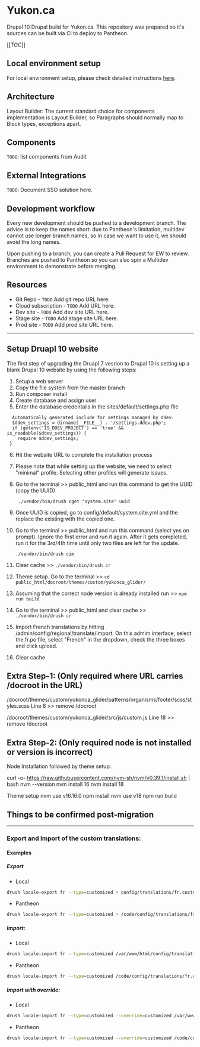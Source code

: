 # Yukon.ca

Drupal 10 Drupal build for Yukon.ca. This repository was prepared so it's sources can be built via CI to deploy to Pantheon.

[[_TOC_]]

## Local environment setup

For local environment setup, please check detailed instructions [here](LocalSetup.md).

## Architecture

Layout Builder: The current standard choice for components implementation is Layout Builder, so Paragraphs should normally map to Block types, exceptions apart.


## Components

`TODO`: list components from Audit

## External Integrations

`TODO`: Document SSO solution here.

## Development workflow

Every new development should be pushed to a development branch. The advice is to keep the names short: due to Pantheon's limitation, multidev cannot use longer branch names, so in case we want to use it, we should avoid the long names.

Upon pushing to a branch, you can create a Pull Request for EW to review. Branches are pushed to Pantheon so you can also spin a Multidev environment to demonstrate before merging.

## Resources

* Git Repo - `TODO` Add git repo URL here.
* Cloud subscription - `TODO` Add URL here.
* Dev site - `TODO` Add dev site URL here.
* Stage site - `TODO` Add stage site URL here.
* Prod site - `TODO` Add prod site URL here.

----------------------------------

## Setup Druapl 10 website

The first step of upgrading the Druapl 7 vesrion to Drupal 10 is setting up a blank Drupal 10 website by using the following steps:

1. Setup a web server
2. Copy the file system from the master branch
3. Run composer install
4. Create database and assign user
5. Enter the database credentails in the sites/default/settings.php file
```
  Automatically generated include for settings managed by ddev.
  $ddev_settings = dirname(__FILE__) . '/settings.ddev.php';
  if (getenv('IS_DDEV_PROJECT') == 'true' && is_readable($ddev_settings)) {
    require $ddev_settings;
 }
```
6. Hit the website URL to complete the installation process
7. Please note that while setting up the website, we need to select "minimal" profile. Selecting other profiles will generate issues.
8. Go to the terminal >> public_html and run this command to get the UUID (copy the UUID)

        ./vendor/bin/drush cget "system.site" uuid

9. Once UUID is copied, go to config/default/system.site.yml and the replace the existing with the copied one.
10. Go to the terminal >> public_html and run this command (select yes on prompt). Ignore the first error and run it again. After it gets completed, run it for the 3rd/4th time until only two files are left for the update.

        ./vendor/bin/drush cim

11. Clear cache >>  `./vendor/bin/drush cr`
12. Theme setup. Go to the terminal >> `cd public_html/docroot/themes/custom/yukonca_glider/`
13. Assuming that the correct node version is already installed run >> `npm run build`
14. Go to the terminal >> public_html and clear cache >>  `./vendor/bin/drush cr`
15. Import French translations by hitting <root domain>/admin/config/regional/translate/import. On this admim interface, select the fr.po file, select "French" in the dropdown, check the three boxes and click upload.
16. Clear cache

## Extra Step-1: (Only required where URL carries /docroot in the URL)

/docroot/themes/custom/yukonca_glider/patterns/organisms/footer/scss/styles.scss
Line 6 >> remove /docroot

/docroot/themes/custom/yukonca_glider/src/js/custom.js
Line 18 >> remove /docroot


## Extra Step-2: (Only required node is not installed or version is incorrect)

Node Installation followed by theme setup:

curl -o- https://raw.githubusercontent.com/nvm-sh/nvm/v0.39.1/install.sh | bash
nvm --version
nvm install 16
nvm install 18

Theme setup
nvm use v16.16.0
npm install
nvm use v18
npm run build


## Things to be confirmed post-migration ##

----------------------------------

### Export and Import of the custom translations:

#### Examples

##### Export
- Local
```bash
drush locale-export fr --type=customized > config/translations/fr.customized.po
```
- Pantheon
```bash
drush locale-export fr --type=customized > /code/config/translations/fr.customized.po
```

##### Import:
- Local
```bash
drush locale-import fr --type=customized /var/www/html/config/translations/fr.customized.po
```
- Pantheon
```bash
drush locale-import fr --type=customized /code/config/translations/fr.customized.po
```

##### Import with override:
- Local
```bash
drush locale-import fr --type=customized --override=customized /var/www/html/config/translations/fr.customized.po
```
- Pantheon
```bash
drush locale-import fr --type=customized --override=customized /code/config/translations/fr.customized.po
```


